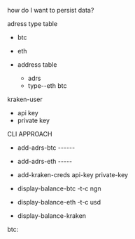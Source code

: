 how do I want to persist data?

adress type table
- btc
- eth

- address table
    - adrs
    - type--eth btc

kraken-user
- api key
- private key

CLI APPROACH
- add-adrs-btc ------
- add-adrs-eth -----
- add-kraken-creds
    api-key
    private-key

- display-balance-btc -t-c ngn
- display-balance-eth -t-c usd
- display-balance-kraken 

btc: 
